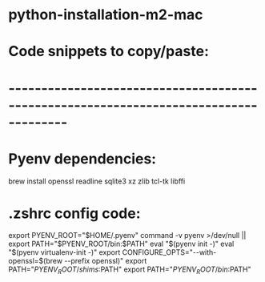 # python-installation-m2-mac

# Code snippets to copy/paste:
# -------------------------------------------------------------------------------------

# Pyenv dependencies:
brew install openssl readline sqlite3 xz zlib tcl-tk libffi

# .zshrc config code:
export PYENV_ROOT="$HOME/.pyenv"
command -v pyenv >/dev/null || export PATH="$PYENV_ROOT/bin:$PATH"
eval "$(pyenv init -)"
eval "$(pyenv virtualenv-init -)"
export CONFIGURE_OPTS="--with-openssl=$(brew --prefix openssl)"
export PATH="$PYENV_ROOT/shims:$PATH"
export PATH="$PYENV_ROOT/bin:$PATH"
